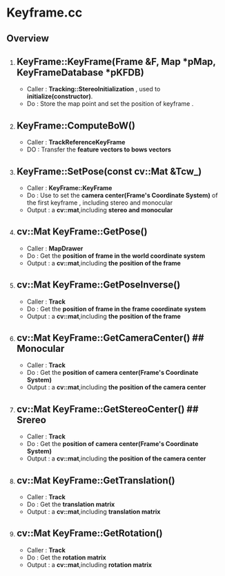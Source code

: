 # Keyframe.cc 

## Overview
1. ## KeyFrame::KeyFrame(Frame &F, Map *pMap, KeyFrameDatabase *pKFDB)  
    * Caller : **Tracking::StereoInitialization** , used to **initialize(constructor)**.
    * Do : Store the map point and set the position of keyframe .

2. ## KeyFrame::ComputeBoW()
    * Caller : **TrackReferenceKeyFrame**
    * DO : Transfer the **feature vectors to bows vectors**

3. ## KeyFrame::SetPose(const cv::Mat &Tcw_)
    * Caller : **KeyFrame::KeyFrame**
    * Do : Use to set the **camera center(Frame's Coordinate System)** of the first keyframe , including stereo and monocular
    * Output : a **cv::mat**,including **stereo and monocular**

4. ## cv::Mat KeyFrame::GetPose()
    * Caller : **MapDrawer**
    * Do : Get the **position of frame in the world coordinate system**
    * Output : a **cv::mat**,including **the position of the frame**

5. ## cv::Mat KeyFrame::GetPoseInverse()       
    * Caller : **Track**
    * Do : Get the **position of frame in the frame coordinate system**
    * Output : a **cv::mat**,including **the position of the frame**

6. ## cv::Mat KeyFrame::GetCameraCenter() ## Monocular
    * Caller : **Track**
    * Do : Get the **position of camera center(Frame's Coordinate System)**
    * Output : a **cv::mat**,including **the position of the camera center**

7. ## cv::Mat KeyFrame::GetStereoCenter() ## Srereo
    * Caller : **Track**
    * Do : Get the **position of camera center(Frame's Coordinate System)**
    * Output : a **cv::mat**,including **the position of the camera center**

8. ## cv::Mat KeyFrame::GetTranslation()
    * Caller : **Track**
    * Do : Get the **translation matrix**
    * Output : a **cv::mat**,including **translation matrix**

9. ## cv::Mat KeyFrame::GetRotation()
    * Caller : **Track**
    * Do : Get the **rotation matrix**
    * Output : a **cv::mat**,including **rotation matrix**
